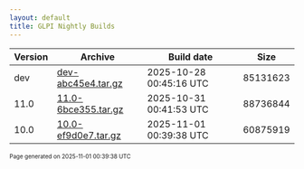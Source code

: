 ```yaml
---
layout: default
title: GLPI Nightly Builds
---
```


Version|Archive|Build date|Size
---|---|---|---
dev|[dev-abc45e4.tar.gz](dev-abc45e4.tar.gz)|2025-10-28 00:45:16 UTC|85131623
11.0|[11.0-6bce355.tar.gz](11.0-6bce355.tar.gz)|2025-10-31 00:41:53 UTC|88736844
10.0|[10.0-ef9d0e7.tar.gz](10.0-ef9d0e7.tar.gz)|2025-11-01 00:39:38 UTC|60875919

<font size="1">Page generated on 2025-11-01 00:39:38 UTC</font>

